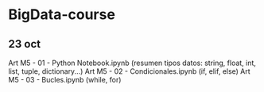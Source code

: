 # BigData-course
## 23 oct
Art M5 - 01 - Python Notebook.ipynb (resumen tipos datos: string, float, int, list, tuple, dictionary...)
Art M5 - 02 - Condicionales.ipynb (if, elif, else)
Art M5 - 03 - Bucles.ipynb  (while, for)

